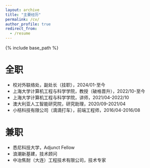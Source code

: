 ```yaml
---
layout: archive
title: "主要经历"
permalink: /cv/
author_profile: true
redirect_from:
  - /resume
---
```


{% include base_path %}

全职
======
* 校对外联络处，副处长（挂职），2024/01-至今
* 上海大学计算机工程与科学学院，教授（破格晋升），2022/10-至今
* 上海大学计算机工程与科学学院，讲师，2021/04-2022/10
* 澳大利亚人工智能研究院，研究助理，2020/09-2021/04
* 小桔科技有限公司（滴滴打车），前端工程师，2016/04-2016/08

兼职
======
* 悉尼科技大学，Adjunct Fellow
* 浪潮新基建，技术顾问
* 中冶焦耐（大连）工程技术有限公司，技术专家
  
